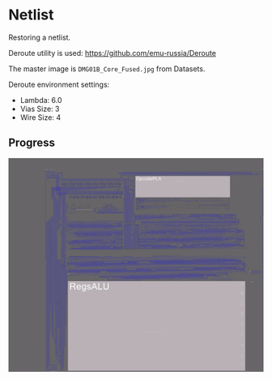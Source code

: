 # Netlist

Restoring a netlist.

Deroute utility is used: https://github.com/emu-russia/Deroute

The master image is `DMG01B_Core_Fused.jpg` from Datasets.

Deroute environment settings:
- Lambda: 6.0
- Vias Size: 3
- Wire Size: 4

## Progress

![netlist](/imgstore/netlist.png)
